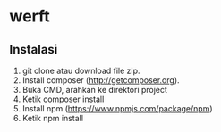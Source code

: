 # werft
## Instalasi
1. git clone atau download file zip.
2. Install composer (http://getcomposer.org).
3. Buka CMD, arahkan ke direktori project
4. Ketik composer install
5. Install npm (https://www.npmjs.com/package/npm)
6. Ketik npm install
